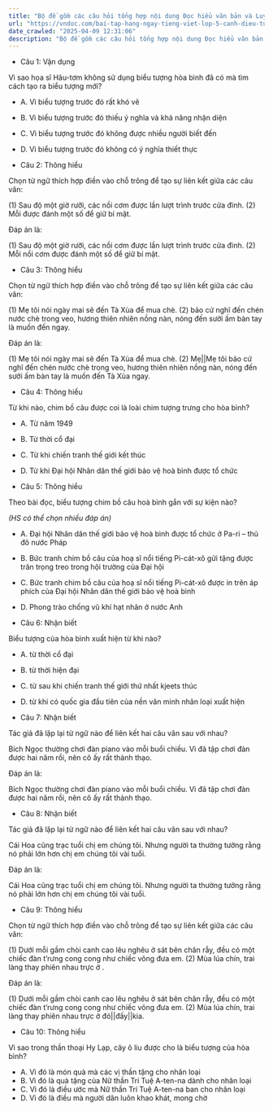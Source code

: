 ```yaml
---
title: "Bộ đề gồm các câu hỏi tổng hợp nội dung Đọc hiểu văn bản và Luyện từ và câu được học ở Tuần 28 trong chương trình Tiếng Việt lớp 5 Tập 2 Cánh Diều"
url: "https://vndoc.com/bai-tap-hang-ngay-tieng-viet-lop-5-canh-dieu-tuan-28-thu-2-337953"
date_crawled: "2025-04-09 12:31:06"
description: "Bộ đề gồm các câu hỏi tổng hợp nội dung Đọc hiểu văn bản và Luyện từ và câu được học ở Tuần 28 trong chương trình Tiếng Việt lớp 5 Tập 2 Cánh Diều"
---
```


* Câu 1:  Vận dụng

Vì sao họa sĩ Hâu-tơm không sử dụng biểu tượng hòa bình đã có mà tìm cách tạo ra biểu tượng mới?

  * A. Vì biểu tượng trước đó rất khó vẽ 
  * B. Vì biểu tượng trước đó thiếu ý nghĩa và khả năng nhận diện 
  * C. Vì biểu tượng trước đó không được nhiều người biết đến 
  * D. Vì biểu tượng trước đó không có ý nghĩa thiết thực 



* Câu 2:  Thông hiểu

Chọn từ ngữ thích hợp điền vào chỗ trông để tạo sự liên kết giữa các câu văn:

(1) Sau độ một giờ rưỡi, các nồi cơm được lần lượt trình trước cửa đình. (2) Mỗi  được đánh một số để giữ bí mật.

Đáp án là:

(1) Sau độ một giờ rưỡi, các nồi cơm được lần lượt trình trước cửa đình. (2) Mỗi nồi cơm được đánh một số để giữ bí mật.

* Câu 3:  Thông hiểu

Chọn từ ngữ thích hợp điền vào chỗ trông để tạo sự liên kết giữa các câu văn:

(1) Mẹ tôi nói ngày mai sẽ đến Tà Xùa để mua chè. (2)  bảo cứ nghĩ đến chén nước chè trong veo, hương thiên nhiên nồng nàn, nóng đến sưởi ấm bàn tay là muốn đến  ngay.

Đáp án là:

(1) Mẹ tôi nói ngày mai sẽ đến Tà Xùa để mua chè. (2) Mẹ||Mẹ tôi bảo cứ nghĩ đến chén nước chè trong veo, hương thiên nhiên nồng nàn, nóng đến sưởi ấm bàn tay là muốn đến Tà Xùa ngay.

* Câu 4:  Thông hiểu

Từ khi nào, chim bồ câu được coi là loài chim tượng trưng cho hòa bình?

  * A. Từ năm 1949 
  * B. Từ thời cổ đại 
  * C. Từ khi chiến tranh thế giới kết thúc 
  * D. Từ khi Đại hội Nhân dân thế giới bảo vệ hoà bình được tổ chức 



* Câu 5:  Thông hiểu

Theo bài đọc, biểu tượng chim bồ câu hoà bình gắn với sự kiện nào?

_(HS có thể chọn nhiều đáp án)_

  * A. Đại hội Nhân dân thế giới bảo vệ hoà bình được tổ chức ở Pa-ri – thủ đô nước Pháp 
  * B. Bức tranh chim bồ câu của hoạ sĩ nổi tiếng Pi-cát-xô gửi tặng được trân trọng treo trong hội trường của Đại hội 
  * C. Bức tranh chim bồ câu của hoạ sĩ nổi tiếng Pi-cát-xô được in trên áp phích của Đại hội Nhân dân thế giới bảo vệ hoà bình 
  * D. Phong trào chống vũ khí hạt nhân ở nước Anh 



* Câu 6:  Nhận biết

Biểu tượng của hòa bình xuất hiện từ khi nào?

  * A. từ thời cổ đại 
  * B. từ thời hiện đại 
  * C. từ sau khi chiến tranh thế giới thứ nhất kjeets thúc 
  * D. từ khi có quốc gia đầu tiên của nền văn minh nhân loại xuất hiện 



* Câu 7:  Nhận biết

Tác giả đã lặp lại từ ngữ nào để liên kết hai câu văn sau với nhau?

Bích Ngọc thường chơi đàn piano vào mỗi buổi chiều. Vì đã tập chơi đàn được hai năm rồi, nên cô ấy rất thành thạo.

Đáp án là:

Bích Ngọc thường chơi đàn piano vào mỗi buổi chiều. Vì đã tập chơi đàn được hai năm rồi, nên cô ấy rất thành thạo.

* Câu 8:  Nhận biết

Tác giả đã lặp lại từ ngữ nào để liên kết hai câu văn sau với nhau?

Cái Hoa cũng trạc tuổi chị em chúng tôi. Nhưng người ta thường tưởng rằng nó phải lớn hơn chị em chúng tôi vài tuổi.

Đáp án là:

Cái Hoa cũng trạc tuổi chị em chúng tôi. Nhưng người ta thường tưởng rằng nó phải lớn hơn chị em chúng tôi vài tuổi.

* Câu 9:  Thông hiểu

Chọn từ ngữ thích hợp điền vào chỗ trông để tạo sự liên kết giữa các câu văn:

(1) Dưới mỗi gầm chòi canh cao lêu nghêu ở sát bên chân rẫy, đều có một chiếc đàn t’rưng cong cong như chiếc võng đưa em. (2) Mùa lúa chín, trai làng thay phiên nhau trực ở .

Đáp án là:

(1) Dưới mỗi gầm chòi canh cao lêu nghêu ở sát bên chân rẫy, đều có một chiếc đàn t’rưng cong cong như chiếc võng đưa em. (2) Mùa lúa chín, trai làng thay phiên nhau trực ở đó||đấy||kia.

* Câu 10:  Thông hiểu

Vì sao trong thần thoại Hy Lạp, cây ô liu được cho là biểu tượng của hòa bình?

  * A. Vì đó là món quà mà các vị thần tặng cho nhân loại 
  * B. Vì đó là quà tặng của Nữ thần Trí Tuệ A-ten-na dành cho nhân loại 
  * C. Vì đó là điều ước mà Nữ thần Trí Tuệ A-ten-na ban cho nhân loại 
  * D. Vì đó là điều mà người dân luôn khao khát, mong chờ 


